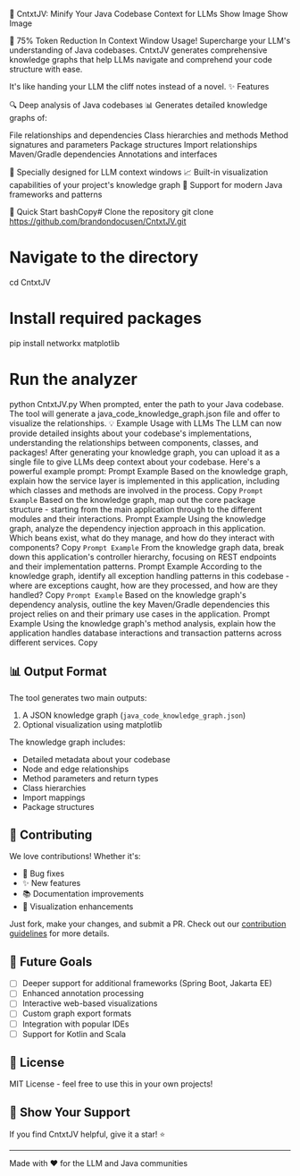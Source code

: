 🧠 CntxtJV: Minify Your Java Codebase Context for LLMs
Show Image
Show Image

🤯 75% Token Reduction In Context Window Usage! Supercharge your LLM's understanding of Java codebases. CntxtJV generates comprehensive knowledge graphs that help LLMs navigate and comprehend your code structure with ease.

It's like handing your LLM the cliff notes instead of a novel.
✨ Features

🔍 Deep analysis of Java codebases
📊 Generates detailed knowledge graphs of:

File relationships and dependencies
Class hierarchies and methods
Method signatures and parameters
Package structures
Import relationships
Maven/Gradle dependencies
Annotations and interfaces


🎯 Specially designed for LLM context windows
📈 Built-in visualization capabilities of your project's knowledge graph
🚀 Support for modern Java frameworks and patterns

🚀 Quick Start
bashCopy# Clone the repository
git clone https://github.com/brandondocusen/CntxtJV.git

# Navigate to the directory
cd CntxtJV

# Install required packages
pip install networkx matplotlib

# Run the analyzer
python CntxtJV.py
When prompted, enter the path to your Java codebase. The tool will generate a java_code_knowledge_graph.json file and offer to visualize the relationships.
💡 Example Usage with LLMs
The LLM can now provide detailed insights about your codebase's implementations, understanding the relationships between components, classes, and packages! After generating your knowledge graph, you can upload it as a single file to give LLMs deep context about your codebase. Here's a powerful example prompt:
Prompt Example
Based on the knowledge graph, explain how the service layer is implemented in this application, including which classes and methods are involved in the process.
Copy
```Prompt Example```
Based on the knowledge graph, map out the core package structure - starting from the main application through to the different modules and their interactions.
Prompt Example
Using the knowledge graph, analyze the dependency injection approach in this application. Which beans exist, what do they manage, and how do they interact with components?
Copy
```Prompt Example```
From the knowledge graph data, break down this application's controller hierarchy, focusing on REST endpoints and their implementation patterns.
Prompt Example
According to the knowledge graph, identify all exception handling patterns in this codebase - where are exceptions caught, how are they processed, and how are they handled?
Copy
```Prompt Example```
Based on the knowledge graph's dependency analysis, outline the key Maven/Gradle dependencies this project relies on and their primary use cases in the application.
Prompt Example
Using the knowledge graph's method analysis, explain how the application handles database interactions and transaction patterns across different services.
Copy
## 📊 Output Format

The tool generates two main outputs:
1. A JSON knowledge graph (`java_code_knowledge_graph.json`)
2. Optional visualization using matplotlib

The knowledge graph includes:
- Detailed metadata about your codebase
- Node and edge relationships
- Method parameters and return types
- Class hierarchies
- Import mappings
- Package structures

## 🤝 Contributing

We love contributions! Whether it's:
- 🐛 Bug fixes
- ✨ New features
- 📚 Documentation improvements
- 🎨 Visualization enhancements

Just fork, make your changes, and submit a PR. Check out our [contribution guidelines](CONTRIBUTING.md) for more details.

## 🎯 Future Goals

- [ ] Deeper support for additional frameworks (Spring Boot, Jakarta EE)
- [ ] Enhanced annotation processing
- [ ] Interactive web-based visualizations
- [ ] Custom graph export formats
- [ ] Integration with popular IDEs
- [ ] Support for Kotlin and Scala

## 📝 License

MIT License - feel free to use this in your own projects!

## 🌟 Show Your Support

If you find CntxtJV helpful, give it a star! ⭐️ 

---

Made with ❤️ for the LLM and Java communities
